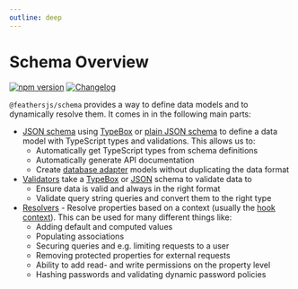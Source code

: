 ```yaml
---
outline: deep
---
```


# Schema Overview

<Badges>

[![npm version](https://img.shields.io/npm/v/@feathersjs/schema.svg?style=flat-square)](https://www.npmjs.com/package/@feathersjs/schema)
[![Changelog](https://img.shields.io/badge/changelog-.md-blue.svg?style=flat-square)](https://github.com/feathersjs/feathers/blob/dove/packages/schema/CHANGELOG.md)

</Badges>

`@feathersjs/schema` provides a way to define data models and to dynamically resolve them. It comes in in the following main parts:

- [JSON schema](https://json-schema.org/) using [TypeBox](./typebox.md) or [plain JSON schema](./schema.md) to define a data model with TypeScript types and validations. This allows us to:
  - Automatically get TypeScript types from schema definitions
  - Automatically generate API documentation
  - Create [database adapter](../databases/common.md) models without duplicating the data format
- [Validators](./validators.md) take a [TypeBox](./typebox.md) or [JSON](./schema.md) schema to validate data to
  - Ensure data is valid and always in the right format
  - Validate query string queries and convert them to the right type
- [Resolvers](./resolvers.md) - Resolve properties based on a context (usually the [hook context](../hooks.md)). This can be used for many different things like:
  - Adding default and computed values
  - Populating associations
  - Securing queries and e.g. limiting requests to a user
  - Removing protected properties for external requests
  - Ability to add read- and write permissions on the property level
  - Hashing passwords and validating dynamic password policies
